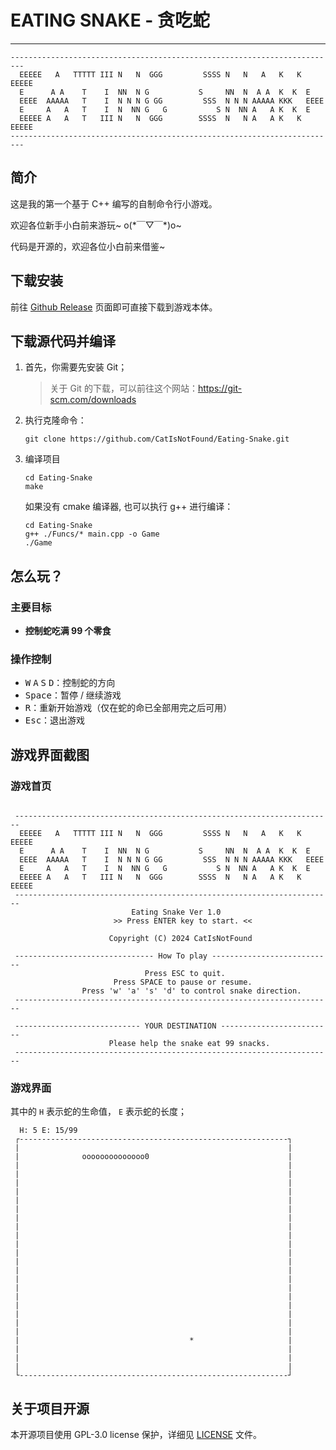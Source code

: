 # EATING SNAKE - 贪吃蛇

----

```
-------------------------------------------------------------------------
  EEEEE   A   TTTTT III N   N  GGG         SSSS N   N   A   K   K EEEEE 
  E      A A    T    I  NN  N G           S     NN  N  A A  K  K  E     
  EEEE  AAAAA   T    I  N N N G GG         SSS  N N N AAAAA KKK   EEEE  
  E     A   A   T    I  N  NN G   G           S N  NN A   A K  K  E     
  EEEEE A   A   T   III N   N  GGG        SSSS  N   N A   A K   K EEEEE
-------------------------------------------------------------------------
```

## 简介

这是我的第一个基于 C++ 编写的自制命令行小游戏。

欢迎各位新手小白前来游玩~ o(\*￣▽￣\*)o~

代码是开源的，欢迎各位小白前来借鉴~

## 下载安装

前往 [Github Release](https://github.com/CatIsNotFound/Eating-Snake/releases/latest) 页面即可直接下载到游戏本体。

## 下载源代码并编译

1. 首先，你需要先安装 Git；

   > 关于 Git 的下载，可以前往这个网站：https://git-scm.com/downloads

2. 执行克隆命令：

    ```shell
    git clone https://github.com/CatIsNotFound/Eating-Snake.git
    ```

3. 编译项目

    ```shell
    cd Eating-Snake
    make
    ```

    如果没有 cmake 编译器, 也可以执行 g++ 进行编译：
    
    ```shell
    cd Eating-Snake
    g++ ./Funcs/* main.cpp -o Game
    ./Game
    ```
   
## 怎么玩？

### 主要目标 

- **控制蛇吃满 99 个零食**

### 操作控制

- <kbd>W</kbd> <kbd>A</kbd> <kbd>S</kbd> <kbd>D</kbd>：控制蛇的方向
- <kbd>Space</kbd>：暂停 / 继续游戏
- <kbd>R</kbd>：重新开始游戏（仅在蛇的命已全部用完之后可用）
- <kbd>Esc</kbd>：退出游戏

## 游戏界面截图

### 游戏首页

```

 -----------------------------------------------------------------------
  EEEEE   A   TTTTT III N   N  GGG         SSSS N   N   A   K   K EEEEE
  E      A A    T    I  NN  N G           S     NN  N  A A  K  K  E
  EEEE  AAAAA   T    I  N N N G GG         SSS  N N N AAAAA KKK   EEEE
  E     A   A   T    I  N  NN G   G           S N  NN A   A K  K  E
  EEEEE A   A   T   III N   N  GGG        SSSS  N   N A   A K   K EEEEE
 -----------------------------------------------------------------------
                           Eating Snake Ver 1.0
                       >> Press ENTER key to start. <<

                      Copyright (C) 2024 CatIsNotFound

 ------------------------------- How To play ---------------------------
                              Press ESC to quit.
                       Press SPACE to pause or resume.
                Press 'w' 'a' 's' 'd' to control snake direction.
 -----------------------------------------------------------------------

 ---------------------------- YOUR DESTINATION -------------------------
                      Please help the snake eat 99 snacks.
 -----------------------------------------------------------------------
```

### 游戏界面

其中的 `H` 表示蛇的生命值， `E` 表示蛇的长度；

```
  H: 5 E: 15/99
 ┌------------------------------------------------------------┐
 |                                                            |
 |              oooooooooooooo0                               |
 |                                                            |
 |                                                            |
 |                                                            |
 |                                                            |
 |                                                            |
 |                                                            |
 |                                                            |
 |                                                            |
 |                                                            |
 |                                                            |
 |                                                            |
 |                                                            |
 |                                                            |
 |                                                            |
 |                                                            |
 |                                                            |
 |                                                            |
 |                                                            |
 |                                                            |
 |                                                            |
 |                                      *                     |
 |                                                            |
 |                                                            |
 |                                                            |
 └------------------------------------------------------------┘

```

## 关于项目开源

本开源项目使用 GPL-3.0 license 保护，详细见 [LICENSE](./LICENSE) 文件。
